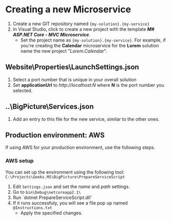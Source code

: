# Creating a new Microservice

1. Create a new GIT repository named `{my-solution}.{my-service}`
1. In Visual Studio, click to create a new project with the template ***M# ASP.NET Core - MVC Microservice***.
   - Set the project name as `{my-solution}.{my-service}`. For example, if you're creating the **Calendar** microservice for the **Lorem** solution name the new project "*Lorem.Calendar*".   

## Website\Properties\LaunchSettings.json

1. Select a port number that is unique in your overall solution
2. Set **applicationUrl** to *http://localhost:N* where **N** is the port number you selected.

## ..\BigPicture\Services.json

1. Add an entry to this file for the new service, similar to the other ones.

## Production environment: AWS
If using AWS for your production environment, use the following steps.

### AWS setup
You can set up the environment using the following tool:
`C:\Projects\Geeks.MS\BigPicture\PrepareServiceScript`

1. Edit `Settings.json` and set the *name* and *path* settings.
1. Go to `bin\Debug\netcoreapp2.1\`
1. Run `dotnet PrepareServiceScript.dll'
1. If it runs successfuly, you will see a file pop up named `@Instructions.txt`
   * Apply the specified changes. 


